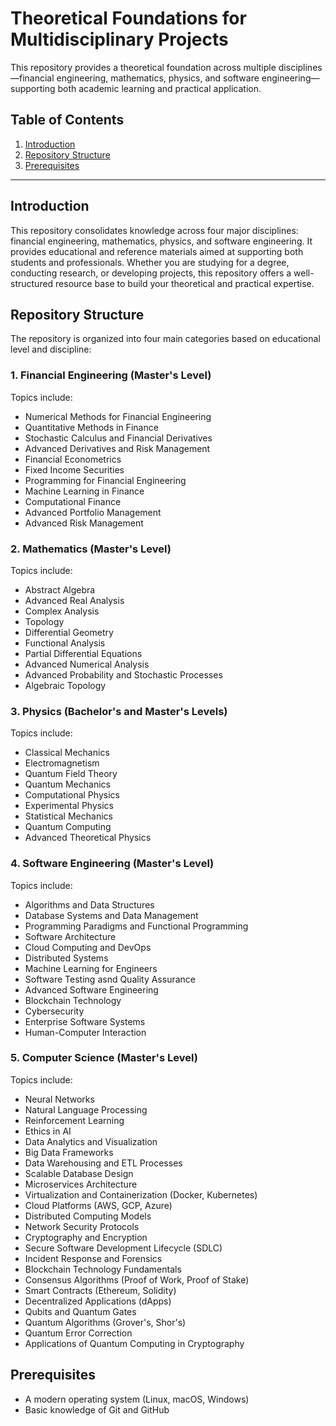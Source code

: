 # Theoretical Foundations for Multidisciplinary Projects

This repository provides a theoretical foundation across multiple disciplines—financial engineering, mathematics, physics, and software engineering—supporting both academic learning and practical application.

## Table of Contents

1. [Introduction](#introduction)
2. [Repository Structure](#repository-structure)
3. [Prerequisites](#prerequisites)

---

## Introduction

This repository consolidates knowledge across four major disciplines: financial engineering, mathematics, physics, and software engineering. It provides educational and reference materials aimed at supporting both students and professionals. Whether you are studying for a degree, conducting research, or developing projects, this repository offers a well-structured resource base to build your theoretical and practical expertise.

## Repository Structure

The repository is organized into four main categories based on educational level and discipline:

### 1. **Financial Engineering (Master's Level)**

Topics include:
- Numerical Methods for Financial Engineering
- Quantitative Methods in Finance
- Stochastic Calculus and Financial Derivatives
- Advanced Derivatives and Risk Management
- Financial Econometrics
- Fixed Income Securities
- Programming for Financial Engineering
- Machine Learning in Finance
- Computational Finance
- Advanced Portfolio Management
- Advanced Risk Management

### 2. **Mathematics (Master's Level)**

Topics include:
- Abstract Algebra
- Advanced Real Analysis
- Complex Analysis
- Topology
- Differential Geometry
- Functional Analysis
- Partial Differential Equations
- Advanced Numerical Analysis
- Advanced Probability and Stochastic Processes
- Algebraic Topology

### 3. **Physics (Bachelor's and Master's Levels)**

Topics include:
- Classical Mechanics
- Electromagnetism
- Quantum Field Theory
- Quantum Mechanics
- Computational Physics
- Experimental Physics
- Statistical Mechanics
- Quantum Computing
- Advanced Theoretical Physics

### 4. **Software Engineering (Master's Level)**

Topics include:
- Algorithms and Data Structures
- Database Systems and Data Management
- Programming Paradigms and Functional Programming
- Software Architecture
- Cloud Computing and DevOps
- Distributed Systems
- Machine Learning for Engineers
- Software Testing asnd Quality Assurance
- Advanced Software Engineering
- Blockchain Technology
- Cybersecurity
- Enterprise Software Systems
- Human-Computer Interaction

### 5. **Computer Science (Master's Level)**

Topics include:
- Neural Networks
- Natural Language Processing
- Reinforcement Learning
- Ethics in AI
- Data Analytics and Visualization
- Big Data Frameworks
- Data Warehousing and ETL Processes
- Scalable Database Design
- Microservices Architecture
- Virtualization and Containerization (Docker, Kubernetes)
- Cloud Platforms (AWS, GCP, Azure)
- Distributed Computing Models
- Network Security Protocols
- Cryptography and Encryption
- Secure Software Development Lifecycle (SDLC)
- Incident Response and Forensics
- Blockchain Technology Fundamentals
- Consensus Algorithms (Proof of Work, Proof of Stake)
- Smart Contracts (Ethereum, Solidity)
- Decentralized Applications (dApps)
- Qubits and Quantum Gates
- Quantum Algorithms (Grover's, Shor's)
- Quantum Error Correction
- Applications of Quantum Computing in Cryptography

## Prerequisites

- A modern operating system (Linux, macOS, Windows)
- Basic knowledge of Git and GitHub
